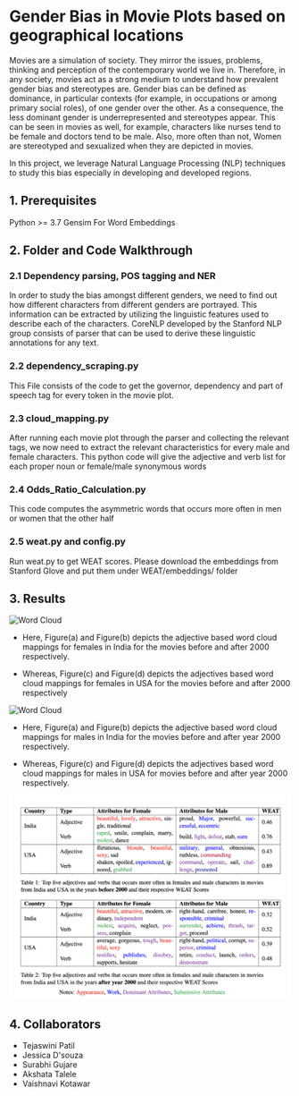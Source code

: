 # Gender Bias in Movie Plots based on geographical locations

Movies are a simulation of society. They mirror the issues, problems, thinking and perception of the contemporary world we live in. Therefore, in any society, movies act as a strong medium to understand how prevalent gender bias and stereotypes are. Gender bias can be defined as dominance, in particular contexts (for example, in occupations or among primary social roles), of one gender over the other. As a consequence, the less dominant gender is underrepresented and stereotypes appear. This can be seen in movies as well, for example, characters like nurses tend to be female and doctors tend to be male. Also, more often than not, Women are stereotyped and sexualized when they are depicted in movies. 

In this project, we leverage Natural Language Processing (NLP) techniques to study this bias especially in developing and developed regions. 


## 1. Prerequisites

Python >= 3.7
Gensim For Word Embeddings

## 2. Folder and Code Walkthrough

### 2.1 Dependency parsing, POS tagging and NER

In order to study the bias amongst different genders, we need to find out how different characters from different genders are portrayed. This information can be extracted by utilizing the linguistic features used to describe each of the characters.  CoreNLP developed by the Stanford NLP group consists of parser that can be used to derive these linguistic annotations for any text.

### 2.2 dependency_scraping.py

This File consists of the code to get the governor, dependency and part of speech tag for every token in the movie plot.

### 2.3 cloud_mapping.py

After running each movie plot through the parser and collecting the relevant tags, we now need to extract the relevant characteristics for every male and female characters. This python code will give the adjective and verb list for each proper noun or female/male synonymous words

### 2.4 Odds_Ratio_Calculation.py

This code computes the asymmetric words that occurs more often in men or women that the other half

### 2.5 weat.py and config.py

Run weat.py to get WEAT scores. Please download the embeddings from Stanford Glove and put them under WEAT/embeddings/ folder

## 3. Results

![Word Cloud](demo/Female_word_cloud.png?raw=true "Figure: Adjective based Word cloud mappings
for female.")

* Here, Figure(a) and Figure(b) depicts
the adjective based word cloud mappings for females in India for the movies before and after 2000
respectively. 

* Whereas, Figure(c) and Figure(d) depicts the adjectives based word cloud mappings for females in USA for the movies before and after 2000 respectively

![Word Cloud](demo/Male_word_cloud.png?raw=true "Figure: Adjective based Word cloud mappings
for male.")

* Here, Figure(a) and Figure(b) depicts the adjective based word cloud mappings for males in India for the movies before and after year 2000 respectively. 

* Whereas, Figure(c) and Figure(d) depicts the adjectives based word cloud mappings for males in USA for movies before and after year 2000 respectively.

![Word Cloud](demo/WEAT.png?raw=true "1. India Before 2000 2. USA Before 2000 3. India After 2000 4. USA After 2000")

## 4. Collaborators

* Tejaswini Patil
* Jessica D'souza
* Surabhi Gujare
* Akshata Talele
* Vaishnavi Kotawar

